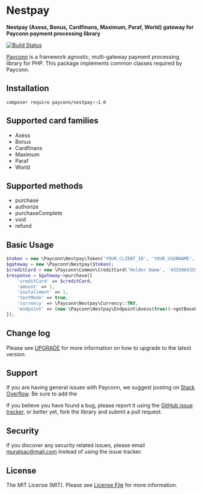 # Nestpay

**Nestpay (Axess, Bonus, Cardfinans, Maximum, Paraf, World) gateway for Payconn payment processing library**

[![Build Status](https://travis-ci.com/payconn/nestpay.svg?branch=master)](https://travis-ci.com/payconn/nestpay)

[Payconn](https://github.com/payconn/common) is a framework agnostic, multi-gateway payment
processing library for PHP. This package implements common classes required by Payconn.

## Installation

    composer require payconn/nestpay:~1.0

## Supported card families
* Axess
* Bonus
* Cardfinans
* Maximum
* Paraf
* World

## Supported methods
* purchase
* authorize
* purchaseComplete
* void
* refund

## Basic Usage
```php
$token = new \Payconn\Nestpay\Token('YOUR_CLIENT_ID', 'YOUR_USERNAME', 'YOUR_PASS');
$gateway = new \Payconn\Nestpay($token);
$creditCard = new \Payconn\Common\CreditCard('Holder Name', '4355084355084358', '26', '12', '000');
$response = $gateway->purchase([
    'creditCard' => $creditCard,
    'amount' => 1,
    'installment' => 1,
    'testMode' => true,
    'currency' => \Payconn\Nestpay\Currency::TRY,
    'endpoint' => (new \Payconn\Nestpay\Endpoint\Axess(true))->getBaseUrl(),
]);
```

## Change log

Please see [UPGRADE](UPGRADE.md) for more information on how to upgrade to the latest version.

## Support

If you are having general issues with Payconn, we suggest posting on
[Stack Overflow](http://stackoverflow.com/). Be sure to add the

If you believe you have found a bug, please report it using the [GitHub issue tracker](https://github.com/payconn/nestpay/issues),
or better yet, fork the library and submit a pull request.


## Security

If you discover any security related issues, please email muratsac@mail.com instead of using the issue tracker.


## License

The MIT License (MIT). Please see [License File](LICENSE.md) for more information.
